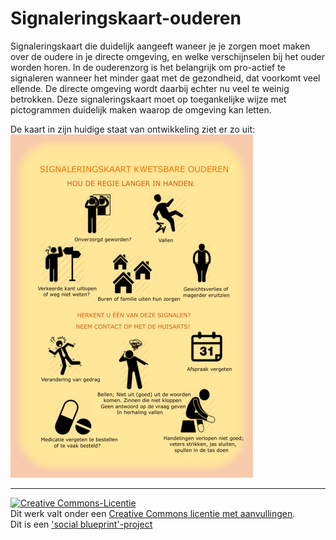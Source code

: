 # Signaleringskaart-ouderen
Signaleringskaart die duidelijk aangeeft waneer je je zorgen moet maken over de oudere in je directe omgeving, en welke verschijnselen bij het ouder worden horen. In de ouderenzorg is het belangrijk om pro-actief te signaleren wanneer het minder gaat met de gezondheid, dat voorkomt veel ellende. De directe omgeving wordt daarbij echter nu veel te weinig betrokken. Deze signaleringskaart moet op toegankelijke wijze met pictogrammen duidelijk maken waarop de omgeving kan letten.

De kaart in zijn huidige staat van ontwikkeling ziet er zo uit: 
![Export van de Signaleringskaart](Signaleringskaart_export.png "Export van de Signaleringskaart")
***

<a rel="license" href="https://github.com/petradewittevaneck/Signaleringskaart-ouderen/blob/master/LICENSE.md#licentie"><img alt="Creative Commons-Licentie" style="border-width:0" src="https://i.creativecommons.org/l/by-nc-sa/4.0/88x31.png" /></a><br />Dit werk valt onder een <a rel="license" href="https://github.com/petradewittevaneck/Signaleringskaart-ouderen/blob/master/LICENSE.md#licentie">Creative Commons licentie met aanvullingen</a>.<br/>
Dit is een ['social blueprint'-project](https://github.com/peterdew/SocialBlueprint_nl)
